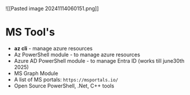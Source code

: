 ![[Pasted image 20241114060151.png]]

# MS Tool's
- **az cli** - manage azure resources 
- Az PowerShell module - to manage azure resources
- Azure AD PowerShell module - to manage Entra ID (works till june30th 2025)
- MS Graph Module
- A list of MS portals: `https://msportals.io/`
- Open Source PowerShell, .Net, C++ tools